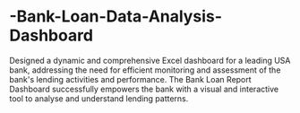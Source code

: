 # -Bank-Loan-Data-Analysis-Dashboard
Designed a dynamic and comprehensive Excel dashboard for a leading USA bank, addressing the need for efficient monitoring and  assessment of the bank's lending activities and performance. The Bank Loan Report Dashboard successfully empowers the bank with a  visual and interactive tool to analyse and understand lending patterns. 
